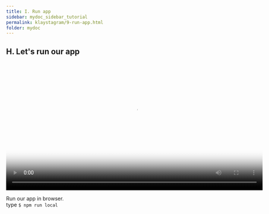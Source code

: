 ```yaml
---
title: I. Run app
sidebar: mydoc_sidebar_tutorial
permalink: klaystagram/9-run-app.html
folder: mydoc
---
```


## H. Let's run our app

<video src="../../../images/klaystagramo-video.mov" autoplay poster="../../../images/klaystagram-sending-trasaction.png" style="width: 700px;"></video>

Run our app in browser.  
type `$ npm run local`